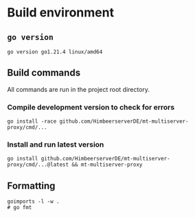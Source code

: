 # Build environment

## `go version`
```
go version go1.21.4 linux/amd64
```

## Build commands
All commands are run in the project root directory.

### Compile development version to check for errors
```
go install -race github.com/HimbeerserverDE/mt-multiserver-proxy/cmd/...
```

### Install and run latest version
```
go install github.com/HimbeerserverDE/mt-multiserver-proxy/cmd/...@latest && mt-multiserver-proxy
```

## Formatting
```
goimports -l -w .
# go fmt
```
